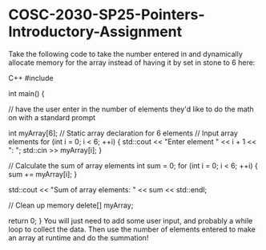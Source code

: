 # COSC-2030-SP25-Pointers-Introductory-Assignment

Take the following code to take the number entered in and dynamically allocate memory for the array instead of having it by set in stone to 6 here:

C++
#include <iostream>

int main() {

  // have the user enter in the number of elements they'd like to do the math on with a standard prompt

  int myArray[6]; // Static array declaration for 6 elements
  // Input array elements
  for (int i = 0; i < 6; ++i) {
    std::cout << "Enter element " << i + 1 << ": ";
    std::cin >> myArray[i];
  }

  // Calculate the sum of array elements
  int sum = 0;
  for (int i = 0; i < 6; ++i) {
    sum += myArray[i];
  }

  std::cout << "Sum of array elements: " << sum << std::endl;

  // Clean up memory
  delete[] myArray;

  return 0;
}
You will just need to add some user input, and probably a while loop to collect the data.  Then use the number of elements entered to make an array at runtime and do the summation!
